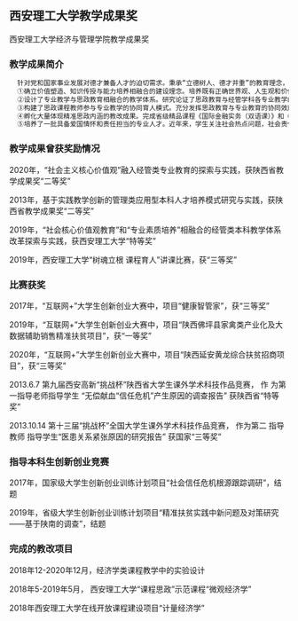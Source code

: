 ## 西安理工大学教学成果奖

西安理工大学经济与管理学院教学成果奖


### 教学成果简介

```markdown
  针对党和国家事业发展对德才兼备人才的迫切需求。秉承“立德树人、德才并重”的教育理念，充分发挥我校国家级特色专业的优势，系统构建了专业教育与思想政治教育有机融合的经管专业的人才培养体系，成功践行了精准思政教学改革和实践。
  ①确立价值塑造、知识传授与能力培养相融合的建设理念。培养既有正确世界观、人生观和价值观，又有扎实专业基础和创新精神的经管专业人才为目标，在育人过程中贯彻德才并重、铸魂育人的人才培养理念。
  ②设计了专业教学与思政教育相融合的教学体系。研究论证了思政教育与经管学科各专业教学的无缝对接、有机互融的方式。基于学生身心发展特点、学科课程特点，对教学目标、教学内容、教学方法和案例进行系统设计，实施精准思想政治教育。
  ③构建了思政课程教师参与专业教学的协同育人模式。充分发挥思政教育与专业教育的协同效应，思政课程教师深度参与专业教学的各个环节，协同发挥课程体系教育功能，协同强化管理育人机制，将思想政治教育融入到学生职业素质培养的全过程。
  ④孵化大量体现精准思政内涵的教改成果。完成省级精品课程《国际金融实务（双语课）》和《ERP 沙盘模拟》，承担的线上 MOOC 《计量经济学》和省级创新创业类精品课程《创新方法论》。在 MOOC 教学中注重价值观融入，实现知识传授和价值引领的有机统一。出版了专业教材《投资学》、《计量经济学》，教材内容重视价值观、人生观和世界观与专业知识的结合。
  ⑤培养了一批具备爱国情怀和责任担当的专业人才。近年来，学生关注社会热点问题，社会责任感和实践创新能力极大提高，在全国大形势挑战杯、大学生创新创业大赛、互联网+创新创业项目获得大量奖项。
```

### 教学成果曾获奖励情况

2020年，“社会主义核心价值观”融入经管类专业教育的探索与实践，获陕西省教学成果奖“二等奖”

2013年，基于实践教学创新的管理类应用型本科人才培养模式研究与实践，获陕西省教学成果奖“二等奖”

2019年，“社会核心价值观教育”和“专业素质培养”相融合的经管类本科教学体系改革探索与实践，获西安理工大学“特等奖”

2019年，西安理工大学“树魂立根 课程育人”讲课比赛，获“三等奖”
### 比赛获奖
2017年，“互联网+”大学生创新创业大赛中，项目“健康智管家”，获“三等奖”

2019年，“互联网+”大学生创新创业大赛中，项目“陕西佛坪县家禽类产业化及大数据辅助销售精准扶贫项目”，获“一等奖”

2020年，“互联网+”大学生创新创业大赛中，项目“陕西延安黄龙综合扶贫招商项目”，获“三等奖”

2013.6.7 第九届西安高新“挑战杯”陕西省大学生课外学术科技作品竞赛， 作
为第一指导老师指导学生 “无偿献血“信任危机”产生原因的调查报告”
获陕西省“特等奖”

2013.10.14 第十三届“挑战杯”全国大学生课外学术科技作品竞赛， 作为第二
指导教师 指导学生“医患关系紧张原因的研究报告” 获国家“三等奖”
### 指导本科生创新创业竞赛
2017年，国家级大学生创新创业训练计划项目“社会信任危机根源跟踪调研”，结题

2019年，省级大学生创新创业训练计划项目“精准扶贫实践中新问题及对策研究——基于陕南的调查”，结题
### 完成的教改项目
2018年12-2020年12月，经济学类课程教学中的实验设计

2018年5-2019年5月， 西安理工大学“课程思政”示范课程“微观经济学”

2018年西安理工大学在线开放课程建设项目“计量经济学”



